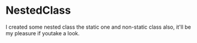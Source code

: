 # NestedClass
I created some nested class the static one and non-static class also, it'll be my pleasure if youtake a look.
